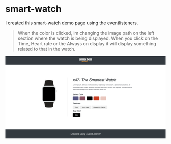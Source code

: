 # smart-watch

I created this smart-watch demo page using the eventlisteners.
> When the color is clicked, im changing the image path on the left section where the watch is being displayed.
> When you click on the Time, Heart rate or the Always on display it will display something related to that in the watch.

![screenshot](/images/screenshot.png)
